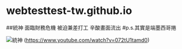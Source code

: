# webtesttest-tw.github.io
##統神 面臨財務危機 被迫兼差打工 辛酸畫面流出
#p.s.其實是端墨西哥捲




![統神](https://i.ytimg.com/vi/dMTy6C4UiQ4/maxresdefault.jpg)
(https://www.youtube.com/watch?v=072tU1tamd0)
